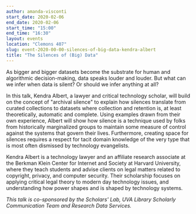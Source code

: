 ```yaml
---
author: amanda-visconti
start_date: 2020-02-06
end_date: 2020-02-06
start_time: "15:00"
end_time: "16:30"
layout: events
location: "Clemons 407"
slug: event-2020-00-00-silences-of-big-data-kendra-albert
title: "The Silences of (Big) Data"
---
```

As bigger and bigger datasets become the substrate for human and algorithmic decision-making, data speaks louder and louder. But what can we infer when data is silent? Or should we infer anything at all?
        
In this talk, Kendra Albert, a lawyer and critical technology scholar, will build on the concept of "archival silence" to explain how silences translate from curated collections to datasets where collection and retention is, at least theoretically, automatic and complete. Using examples drawn from their own experience, Albert will show how silence is a technique used by folks from historically marginalized groups to maintain some measure of control against the systems that govern their lives. Furthermore, creating space for silences requires a respect for tacit domain knowledge of the very type that is most often dismissed by technology evangelists.

Kendra Albert is a technology lawyer and an affiliate research associate at the Berkman Klein Center for Internet and Society at Harvard University, where they teach students and advise clients on legal matters related to copyright, privacy, and computer security. Their scholarship focuses on applying critical legal theory to modern day technology issues, and understanding how power shapes and is shaped by technology systems.

_This talk is co-sponsored by the Scholars' Lab, UVA Library Scholarly Communication Team and Research Data Services._
